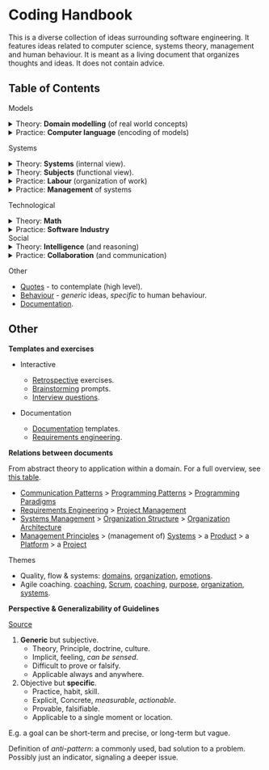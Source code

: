 # Coding Handbook

This is a diverse collection of ideas surrounding software engineering. It features ideas related to computer science, systems theory, management and human behaviour. It is meant as a living document that organizes thoughts and ideas. It does not contain advice.

## Table of Contents

Models

<details>
<summary>Theory: <b>Domain modelling</b> (of real world concepts)</summary>
<ul style="margin: 1em;">
<li><a href="domain-modelling/domain-driven-design.md">Domain-Driven-Design</a>- examples of DDD using OOP and FP.</li>
<li><a href="domain-modelling/functions-relations.md">Functions and Relationships</a></li>
<li><a href="domain-modelling/programming-patterns.md">Programming Patterns</a> - common programming, application and system architecture patterns.</li>
</ul>o
</details>
<details>
<summary>Practice: <b>Computer language</b> (encoding of models)</summary>
<ul style="margin: 1em;">
<li><a href="computer-language/style-guide.md">Style Guide</a> - a prescriptive guide for programming (low level)</li>
<li><a href="computer-language/language-spec.md">Language Specification</a> - this can be implemented as a library or a new language.</li>
<li><a href="computer-language/programming-patterns-functional.md">Functional Programming Patterns</a></li>
<li><a href="computer-language/programming-paradigms.md">Programming Paradigms</a> - a comparison of OOP and FP.</li>
</ul>
</details>

Systems

<details>
<summary>Theory: <b>Systems</b> (internal view).</summary>
<ul style="margin: 1em;">
<li><a href="systems/system.md">Systems</a> and organization</li>
<ul style="margin: 0;">
  <li><a href="systems/structure.md">Structure</a> and topology</li>
  <li><a href="systems/relations.md">Relations</a></li>
  <li><a href="systems/scale.md">Scale</a></li>
  <li><a href="systems/platform">Platforms</a></li>
</ul>
<li><a href="systems/systems-management.md">Systems</a> Management</li>
<li><a href="systems/communication-patterns.md">Communication Patterns</a> for humans and computers</li>
</ul>
</details>
<details>
<summary>Theory: <b>Subjects</b> (functional view).</summary>
<ul style="margin: 1em;">
<li><a href="subject/identity.md">Identity</a></li>
<li><a href="subject/behaviour.md">Behaviour</a></li>
<li><a href="subject/activity.md">Activity</a></li>
<li><a href="subject/goals.md">Goals</a></li>
</ul>
</details>
<details>
<summary>Practice: <b>Labour</b> (organization of work)</summary>
<ul style="margin: 1em;">
<li><a href="labour/labour.md">Labour</a></li>
<li><a href="labour/documentation.md">Documentation</a></li>
<li>Decision making & planning</li>
<ul style="margin: 0;">
	<li><a href="labour/discovery.md">Discovery</a></li>
	<li><a href="labour/delivery.md">Delivery</a></li>
	<li><a href="labour/planning.md">Planning</a></li>
  <li><a href="labour/results.md">Results</a></li>
</ul>
<li>Projects & experiments</li>
<ul style="margin: 0;">
  <li><a href="labour/product-project-initiative.md">Products, projects, initiatives</a></li>
	<li><a href="labour/bets.md">Bets</a></li>
	<li><a href="labour/project-requirements.md">Project Requirements</a></li>
</ul>
</ul>
</details>
<details>
<summary>Practice: <b>Management</b> of systems</summary>
<ul style="margin: 1em;">
<li><a href="management/management-principles.md">Principles</a></li>
<ul style="margin: 0;">
  <li><a href="management/product-management.md">Product Management</a></li>
  <li><a href="management/project-management.md">Project Management</a></li>
  <li><a href="management/change-management.md">Change Management</a></li>
  <li><a href="management/risk-management.md">Risk Management</a></li>
</ul>
<li><a href="management/goals-planning-strategy.md">Goals/Planning/Strategy</a></li>
<li><a href="management/goal-templates.md">Goals setting</a></li>
<li><a href="management/product-projects.md">Products and projects</a></li>
</ul>
</details>


Technological

<details>
<summary>Theory: <b>Math</b></summary>
<ul style="margin: 1em;">
<li>Mathematical <a href="math/models.md">Models</a>.</li>
<li><a href="math/force.md">Forces</a>.</li>
<li><a href="math/waves.md">Waves</a> (periodic processes).</li>
<li><a href="math/signal-processing.md">Signal Processing</a> (sinoids).</li>
</ul>
</details>
<details>
<summary>Practice: <b>Software Industry</b></summary>
<ul style="margin: 1em;">
<li><a href="software-industry/security.md">Security</a>.</li>
<li>Software <a href="software-industry/software-engineering.md">Engineering</a>.</li>
<li>Software <a href="software-industry/software-domains.md">Domains</a>.</li>
<li>Software <a href="software-industry/software-development-cycle.md">Development Cycle</a>.</li>
</ul>
</details>
Social

<details>
<summary>Theory: <b>Intelligence</b> (and reasoning)</summary>
<ul style="margin: 1em;">
<li><a href="intelligence/knowledge.md">Knowledge</a> (and truth).</li>
<li><a href="intelligence/creativity.md">Creativity</a> (exercises for brainstorming).</li>
<li><a href="intelligence/learning.md">Learning</a> (change and improvement).</li>
<li><a href="intelligence/modelling.md">Models</a> and modelling principles.</li>
</ul>
</details>
<details>
<summary>Practice: <b>Collaboration</b> (and communication)</summary>
<ul style="margin: 1em;">
<li>Communication</li>
<ul style="margin: 0;">
  <li><a href="collaboration/communication-principles.md">Communication principles</a> (human communication).</li>
  <li><a href="collaboration/messaging.md">Messaging</a> (verbally or non-verbally).</li>
  <li><a href="collaboration/interview-questions.md">Interview Questions</a> (discovery).</li>
  <li><a href="collaboration/retrospective.md">Retrospective</a> exercises for reflection for groups.</li>
</ul>
<li>Creating value</li>
<ul style="margin: 0;">
  <li><a href="labour/labour.md">Labour</a> (work and management of work).</li>
  <li><a href="systems/system.md">Organization</a> (identity)</li>
  <li><a href="systems/teams.md">Teams</a> (structure and effectiveness)</li>
</ul>
</ul>
</details>

Other

- [Quotes](quotes.md) - to contemplate (high level).
- [Behaviour](behaviour.md) - *generic* ideas, *specific* to human behaviour.
- [Documentation](documentation.md).

## Other

**Templates and exercises**

- Interactive
  - [Retrospective](collaboration/retrospective.md) exercises.
  - [Brainstorming](intelligence/creativity.md#Prompts) prompts.
  - [Interview questions](collaboration/interview-questions.md).

- Documentation
  - [Documentation](documentation.md#Templates) templates.
  - [Requirements engineering](organization/requirements.md).

**Relations between documents**

From abstract theory to application within a domain. For a full overview, see [this table](software-industry/software-domains-table.md).

- [Communication Patterns](systems/communication-patterns.md) > [Programming Patterns](domain-modelling/programming-patterns.md) > [Programming Paradigms](computer-language/programming-paradigms.md)
- [Requirements Engineering](organization/requirements.md) > [Project Management](management/project-management.md)
- [Systems Management](systems/systems-management.md) > [Organization Structure](systems/structure.md) > [Organization Architecture](organization-architecture.md)
- [Management Principles](management/management-principles.md) > (management of)  [Systems](systems/systems-management.md) > a [Product](management/product-management.md) > a [Platform](organization/platform) > a [Project](management/project-management.md)

Themes

- Quality, flow & systems: [domains](reality/structure.md), [organization](systems/system.md), [emotions](collaboration/emotions.md).
- Agile coaching. [coaching](collaboration/coaching.md), [Scrum](collaboration/scrum-guide), [coaching](collaboration/coaching.md), [purpose](activity/purpose.md), [organization](systems/system.md), [systems](systems/systems-management.md).

**Perspective & Generalizability of Guidelines**

[Source](https://twitter.com/johncutlefish/status/1406534814673477633)

1. **Generic** but subjective.
    - Theory, Principle, doctrine, culture.
    - Implicit, feeling, *can be sensed*.
    - Difficult to prove or falsify.
    - Applicable always and anywhere.
2. Objective but **specific**.
    - Practice, habit, skill.
    - Explicit, Concrete, *measurable*, *actionable*.
    - Provable, falsifiable.
    - Applicable to a single moment or location.

E.g. a goal can be short-term and precise, or long-term but vague.

Definition of *anti-pattern*: a commonly used, bad solution to a problem. Possibly just an indicator, signaling a deeper issue.
